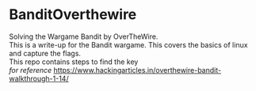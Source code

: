 # BanditOverthewire
Solving the Wargame Bandit by OverTheWire.\
This is a write-up for the Bandit wargame. This covers the basics of linux and capture the flags.\
This repo contains steps to find the key\
*for reference* https://www.hackingarticles.in/overthewire-bandit-walkthrough-1-14/
